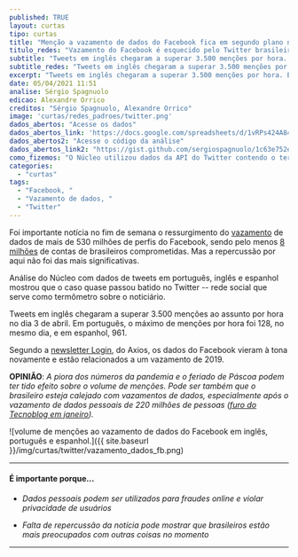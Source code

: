 ```yaml
---
published: TRUE
layout: curtas
tipo: curtas
title: "Menção a vazamento de dados do Facebook fica em segundo plano no Twitter brasileiro"
titulo_redes: "Vazamento do Facebook é esquecido pelo Twitter brasileiro"
subtitle: "Tweets em inglês chegaram a superar 3.500 menções por hora. Em português, o máximo foi 128."
subtitle_redes: "Tweets em inglês chegaram a superar 3.500 menções por hora. Em português, o máximo foi 128."
excerpt: "Tweets em inglês chegaram a superar 3.500 menções por hora. Em português, o máximo foi 128."
date: 05/04/2021 11:51
analise: Sérgio Spagnuolo
edicao: Alexandre Orrico
creditos: "Sérgio Spagnuolo, Alexandre Orrico"
image: 'curtas/redes_padroes/twitter.png'
dados_abertos: "Acesse os dados"
dados_abertos_link: 'https://docs.google.com/spreadsheets/d/1vRPs424A84gBHrYu9-2ctFU7RzcTYKt3lo6JdtSiuVE/edit?usp=sharing'
dados_abertos2: "Acesse o código da análise"
dados_abertos_link2: "https://gist.github.com/sergiospagnuolo/1c63e752ee8bdac1cdb8a7a307761316"
como_fizemos: "O Núcleo utilizou dados da API do Twitter contendo o termo 'Facebook' e as variações do termo 'dados' em tweets e retweets em português, de 28 de março a 4 de abril."
categories:
  - "curtas"
tags:
  - "Facebook, "
  - "Vazamento de dados, "
  - "Twitter"
---
```


Foi importante notícia no fim de semana o ressurgimento do [vazamento](https://g1.globo.com/economia/tecnologia/noticia/2021/04/03/dados-de-mais-de-500-milhoes-de-contas-do-facebook-sao-publicados-em-forum-de-hackers-diz-revista.ghtml?utm_source=twitter&utm_medium=social&utm_campaign=g1) de dados de mais de 530 milhões de perfis do Facebook, sendo pelo menos [8 milhões](https://olhardigital.com.br/2021/04/03/seguranca/facebook-tem-vazamento-de-mais-de-500-milhoes-de-telefones-e-dados-pessoais-de-usuarios-brasileiros-inclusos/) de contas de brasileiros comprometidas. Mas a repercussão por aqui não foi das mais significativas.

Análise do Núcleo com dados de tweets em português, inglês e espanhol mostrou que o caso quase passou batido no Twitter -- rede social que serve como termômetro sobre o noticiário.

Tweets em inglês chegaram a superar 3.500 menções ao assunto por hora no dia 3 de abril. Em português, o máximo de menções por hora foi 128, no mesmo dia, e em espanhol, 961.

Segundo a [newsletter Login](https://www.axios.com/newsletters/axios-login-d80a9f9e-8773-47b4-8b71-2a76e8690304.html?utm_source=newsletter&utm_medium=email&utm_campaign=newsletter_axioslogin&stream=top), do Axios, os dados do Facebook vieram à tona novamente e estão relacionados a um vazamento de 2019.

**OPINIÃO**: *A piora dos números da pandemia e o feriado de Páscoa podem ter tido efeito sobre o volume de menções. Pode ser também que o brasileiro esteja calejado com vazamentos de dados, especialmente após o vazamento de dados pessoais de 220 milhões de pessoas ([furo do Tecnoblog em janeiro](https://tecnoblog.net/404838/exclusivo-vazamento-que-expos-220-milhoes-de-brasileiros-e-pior-do-que-se-pensava/)).*

![volume de menções ao vazamento de dados do Facebook em inglês, português e espanhol.]({{ site.baseurl }}/img/curtas/twitter/vazamento_dados_fb.png)

---

#### É importante porque...

- *Dados pessoais podem ser utilizados para fraudes online e violar privacidade de usuários*

- *Falta de repercussão da notícia pode mostrar que brasileiros estão mais preocupados com outras coisas no momento*

---
